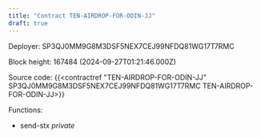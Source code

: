 ```yaml
---
title: "Contract TEN-AIRDROP-FOR-ODIN-JJ"
draft: true
---
```

Deployer: SP3QJ0MM9G8M3DSF5NEX7CEJ99NFDQ81WG17T7RMC


 



Block height: 167484 (2024-09-27T01:21:46.000Z)

Source code: {{<contractref "TEN-AIRDROP-FOR-ODIN-JJ" SP3QJ0MM9G8M3DSF5NEX7CEJ99NFDQ81WG17T7RMC TEN-AIRDROP-FOR-ODIN-JJ>}}

Functions:

* send-stx _private_
